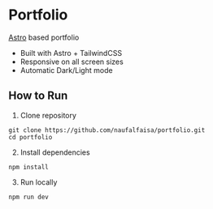 # Portfolio

[Astro](https://astro.build/) based portfolio

- Built with Astro + TailwindCSS
- Responsive on all screen sizes
- Automatic Dark/Light mode

## How to Run

1. Clone repository
```
git clone https://github.com/naufalfaisa/portfolio.git
cd portfolio
```
2. Install dependencies
```
npm install
```
3. Run locally
```
npm run dev
```
